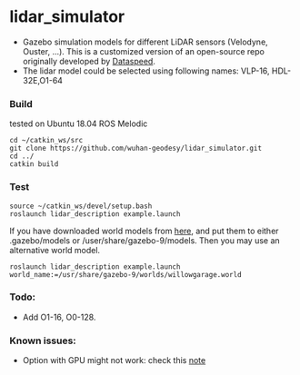 # lidar_simulator

- Gazebo simulation models for different LiDAR sensors (Velodyne, Ouster, ...). This is a customized version of an open-source repo originally developed by [Dataspeed](https://bitbucket.org/DataspeedInc/velodyne_simulator).
- The lidar model could be selected using following names: VLP-16, HDL-32E,O1-64

### Build
tested on Ubuntu 18.04 ROS Melodic
```
cd ~/catkin_ws/src
git clone https://github.com/wuhan-geodesy/lidar_simulator.git
cd ../
catkin build

```

### Test

```
source ~/catkin_ws/devel/setup.bash
roslaunch lidar_description example.launch
```
If you have downloaded world models from [here](https://github.com/osrf/gazebo_models),
and put them to either .gazebo/models or /user/share/gazebo-9/models.
Then you may use an alternative world model.
```
roslaunch lidar_description example.launch world_name:=/usr/share/gazebo-9/worlds/willowgarage.world
```

### Todo:
- Add O1-16, O0-128.

### Known issues:
- Option with GPU might not work: check this [note](https://github.com/tungdanganh/velodyne_simulator/blob/master/gazebo_upgrade.md)
